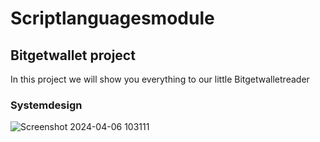 # Scriptlanguagesmodule
## Bitgetwallet project
In this project we will show you everything to our little Bitgetwalletreader

### Systemdesign
![Screenshot 2024-04-06 103111](https://github.com/Karolskipolski/BitgetWalletScriptproject/assets/142780585/e2e86948-78ac-4a63-bb2d-33dd8293c4ac)


